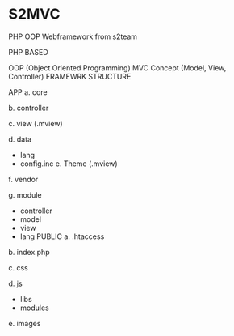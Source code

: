 # S2MVC
PHP OOP Webframework from s2team

PHP BASED

OOP (Object Oriented Programming)
MVC Concept (Model, View, Controller)
FRAMEWRK STRUCTURE

APP
a. core

b. controller

c. view (.mview)

d. data

  - lang      
  - config.inc
e. Theme (.mview)

f. vendor

g. module

  - controller
  - model
  - view
  - lang
PUBLIC
a. .htaccess

b. index.php

c. css

d. js

  - libs
  - modules
  
e. images
